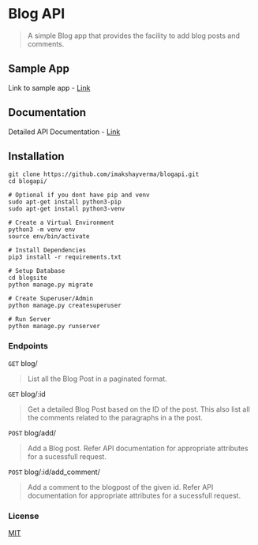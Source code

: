 # Blog API
> A simple Blog app that provides the facility to add blog posts and comments. 

## Sample App
Link to sample app - [Link](http://18.218.77.105:8000/blog/)

## Documentation
Detailed API Documentation - [Link](https://documenter.getpostman.com/view/7217440/S1ENzerJ)

## Installation
```
git clone https://github.com/imakshayverma/blogapi.git
cd blogapi/

# Optional if you dont have pip and venv
sudo apt-get install python3-pip
sudo apt-get install python3-venv

# Create a Virtual Environment
python3 -m venv env
source env/bin/activate

# Install Dependencies
pip3 install -r requirements.txt

# Setup Database
cd blogsite
python manage.py migrate

# Create Superuser/Admin
python manage.py createsuperuser 

# Run Server
python manage.py runserver
```
### Endpoints 
<code>GET</code> blog/
> List all the Blog Post in a paginated format.

<code>GET</code> blog/:id
> Get a detailed Blog Post based on the ID of the post. This also list all the comments related to the paragraphs in a the post.

<code>POST</code> blog/add/
> Add a Blog post. Refer API documentation for appropriate attributes for a sucessfull request. 

<code>POST</code> blog/:id/add_comment/
> Add a comment to the blogpost of the given id.  Refer API documentation for appropriate attributes for a sucessfull request.


### License 
[MIT](https://github.com/imakshayverma/blogapi/blob/master/LICENSE)


